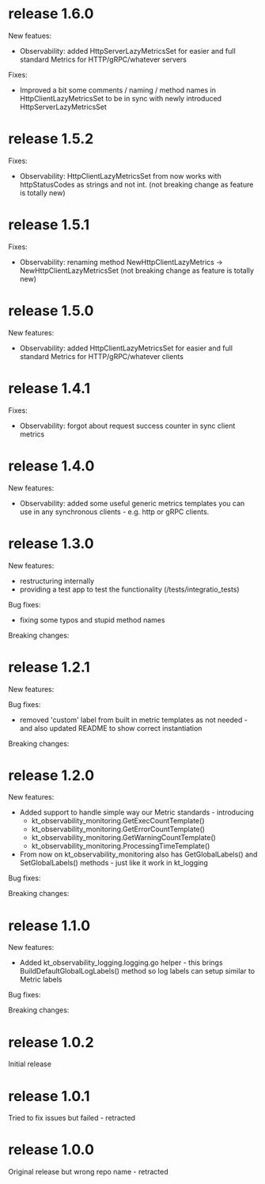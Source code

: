 # release 1.6.0

New featues:

- Observability: added HttpServerLazyMetricsSet for easier and full standard Metrics for HTTP/gRPC/whatever servers

Fixes:

- Improved a bit some comments / naming / method names in HttpClientLazyMetricsSet to be in sync with newly introduced HttpServerLazyMetricsSet

# release 1.5.2

Fixes:

- Observability: HttpClientLazyMetricsSet from now works with httpStatusCodes as strings and not int. (not breaking change as feature is totally new)

# release 1.5.1

Fixes:

- Observability: renaming method NewHttpClientLazyMetrics -> NewHttpClientLazyMetricsSet (not breaking change as feature is totally new)

# release 1.5.0

New features:

- Observability: added HttpClientLazyMetricsSet for easier and full standard Metrics for HTTP/gRPC/whatever clients

# release 1.4.1

Fixes:

- Observability: forgot about request success counter in sync client metrics

# release 1.4.0

New features:

- Observability: added some useful generic metrics templates you can use in any synchronous clients - e.g. http or gRPC clients.

# release 1.3.0

New features:

- restructuring internally
- providing a test app to test the functionality (/tests/integratio_tests)

Bug fixes:

- fixing some typos and stupid method names

Breaking changes:

# release 1.2.1

New features:

Bug fixes:

- removed 'custom' label from built in metric templates as not needed - and also updated README to show correct instantiation

Breaking changes:

# release 1.2.0

New features:

- Added support to handle simple way our Metric standards - introducing
  - kt_observability_monitoring.GetExecCountTemplate()
  - kt_observability_monitoring.GetErrorCountTemplate()
  - kt_observability_monitoring.GetWarningCountTemplate()
  - kt_observability_monitoring.ProcessingTimeTemplate()
- From now on kt_observability_monitoring also has GetGlobalLabels() and SetGlobalLabels() methods - just like it work in kt_logging

Bug fixes:

Breaking changes:

# release 1.1.0

New features:

- Added kt_observability_logging.logging.go helper - this brings BuildDefaultGlobalLogLabels() method so log labels can setup similar to Metric labels

Bug fixes:

Breaking changes:

# release 1.0.2

Initial release

# release 1.0.1

Tried to fix issues but failed - retracted

# release 1.0.0

Original release but wrong repo name - retracted
